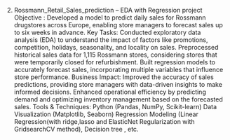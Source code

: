 2) Rossmann_Retail_Sales_prediction – EDA with Regression project 
Objective :
Developed a model to predict daily sales for Rossmann drugstores across Europe, enabling store managers to forecast sales up to six weeks in advance.                                                                                                                 Key Tasks:                                                                                                                                                     Conducted exploratory data analysis (EDA) to understand the impact of factors like promotions, competition, holidays, seasonality, and locality on sales.                                                                                                           Preprocessed historical sales data for 1,115 Rossmann stores, considering stores that were temporarily closed for refurbishment.                                                                                                                                                Built regression models to accurately forecast sales, incorporating multiple variables that influence store performance.                                                                                                                                              Business Impact:                                                                                                                                    Improved the accuracy of sales predictions, providing store managers with data-driven insights to make informed decisions.											       Enhanced operational efficiency by predicting demand and optimizing inventory management based on the forecasted sales.                                                                                                                                               Tools & Techniques:											           Python (Pandas, NumPy, Scikit-learn)                                                                                                           Data Visualization (Matplotlib, Seaborn)                                                                                                 Regression Modeling (Linear Regression(with ridge,lasso and ElasticNet Regularization with GridsearchCV method), Decision tree , etc.                                                                                                                                         
